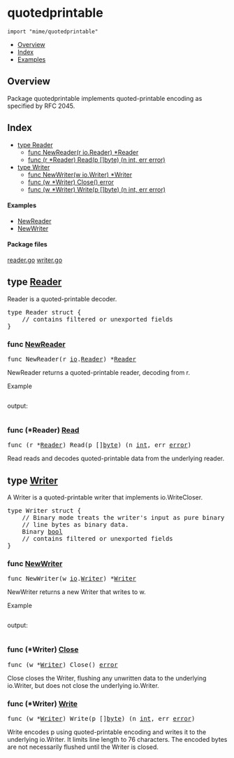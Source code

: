 

# quotedprintable
`import "mime/quotedprintable"`

* [Overview](#pkg-overview)
* [Index](#pkg-index)
* [Examples](#pkg-examples)

## <a id="pkg-overview">Overview</a>
Package quotedprintable implements quoted-printable encoding as specified by
RFC 2045.




## <a id="pkg-index">Index</a>
* [type Reader](#Reader)
  * [func NewReader(r io.Reader) *Reader](#NewReader)
  * [func (r *Reader) Read(p []byte) (n int, err error)](#Reader.Read)
* [type Writer](#Writer)
  * [func NewWriter(w io.Writer) *Writer](#NewWriter)
  * [func (w *Writer) Close() error](#Writer.Close)
  * [func (w *Writer) Write(p []byte) (n int, err error)](#Writer.Write)


#### <a id="pkg-examples">Examples</a>
* [NewReader](#example_NewReader)
* [NewWriter](#example_NewWriter)


#### <a id="pkg-files">Package files</a>
[reader.go](https://golang.org/src/mime/quotedprintable/reader.go) [writer.go](https://golang.org/src/mime/quotedprintable/writer.go) 








## <a id="Reader">type</a> [Reader](https://golang.org/src/mime/quotedprintable/reader.go?s=362:485#L7)
Reader is a quoted-printable decoder.


<pre>type Reader struct {
    <span class="comment">// contains filtered or unexported fields</span>
}
</pre>









### <a id="NewReader">func</a> [NewReader](https://golang.org/src/mime/quotedprintable/reader.go?s=552:587#L14)
<pre>func NewReader(r <a href="/pkg/io/">io</a>.<a href="/pkg/io/#Reader">Reader</a>) *<a href="#Reader">Reader</a></pre>
NewReader returns a quoted-printable reader, decoding from r.



<a id="example_NewReader">Example</a>


```go
```

output:
```txt
```




### <a id="Reader.Read">func</a> (\*Reader) [Read](https://golang.org/src/mime/quotedprintable/reader.go?s=1504:1554#L62)
<pre>func (r *<a href="#Reader">Reader</a>) Read(p []<a href="/pkg/builtin/#byte">byte</a>) (n <a href="/pkg/builtin/#int">int</a>, err <a href="/pkg/builtin/#error">error</a>)</pre>
Read reads and decodes quoted-printable data from the underlying reader.




## <a id="Writer">type</a> [Writer](https://golang.org/src/mime/quotedprintable/writer.go?s=294:491#L2)
A Writer is a quoted-printable writer that implements io.WriteCloser.


<pre>type Writer struct {
<span id="Writer.Binary"></span>    <span class="comment">// Binary mode treats the writer&#39;s input as pure binary and processes end of</span>
    <span class="comment">// line bytes as binary data.</span>
    Binary <a href="/pkg/builtin/#bool">bool</a>
    <span class="comment">// contains filtered or unexported fields</span>
}
</pre>









### <a id="NewWriter">func</a> [NewWriter](https://golang.org/src/mime/quotedprintable/writer.go?s=545:580#L14)
<pre>func NewWriter(w <a href="/pkg/io/">io</a>.<a href="/pkg/io/#Writer">Writer</a>) *<a href="#Writer">Writer</a></pre>
NewWriter returns a new Writer that writes to w.



<a id="example_NewWriter">Example</a>


```go
```

output:
```txt
```




### <a id="Writer.Close">func</a> (\*Writer) [Close](https://golang.org/src/mime/quotedprintable/writer.go?s=1499:1529#L57)
<pre>func (w *<a href="#Writer">Writer</a>) Close() <a href="/pkg/builtin/#error">error</a></pre>
Close closes the Writer, flushing any unwritten data to the underlying
io.Writer, but does not close the underlying io.Writer.




### <a id="Writer.Write">func</a> (\*Writer) [Write](https://golang.org/src/mime/quotedprintable/writer.go?s=822:873#L21)
<pre>func (w *<a href="#Writer">Writer</a>) Write(p []<a href="/pkg/builtin/#byte">byte</a>) (n <a href="/pkg/builtin/#int">int</a>, err <a href="/pkg/builtin/#error">error</a>)</pre>
Write encodes p using quoted-printable encoding and writes it to the
underlying io.Writer. It limits line length to 76 characters. The encoded
bytes are not necessarily flushed until the Writer is closed.







